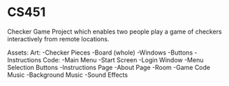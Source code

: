 # CS451
Checker Game Project which enables two people play a game of checkers interactively from remote locations.
  
Assets:
Art:
  -Checker Pieces
  -Board (whole)
  -Windows
  -Buttons
  -Instructions
Code:
  -Main Menu
  -Start Screen
  -Login Window
  -Menu Selection Buttons
  -Instructions Page
 -About Page
 -Room
 -Game Code
 Music
  -Background Music
  -Sound Effects 
